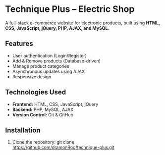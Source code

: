 # Technique Plus – Electric Shop

A full-stack e-commerce website for electronic products, built using **HTML, CSS, JavaScript, jQuery, PHP, AJAX, and MySQL**.

## Features
- User authentication (Login/Register)
- Add & Remove products (Database-driven)
- Manage product categories
- Asynchronous updates using AJAX
- Responsive design

## Technologies Used
- **Frontend:** HTML, CSS, JavaScript, jQuery
- **Backend:** PHP, MySQL, AJAX
- **Version Control:** Git & GitHub

##  Installation
1. Clone the repository:
   git clone https://github.com/dramonRog/technique-plus.git
